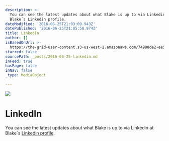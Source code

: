 ```yaml
---
description: >-
  You can see the latest updates about what Blake is up to via Linkedin at
  Blake´s Linkedin profile.
dateModified: '2016-06-25T21:03:09.943Z'
datePublished: '2016-06-25T21:05:50.974Z'
title: LinkedIn
author: []
isBasedOnUrl: >-
  https://the-grid-user-content.s3-us-west-2.amazonaws.com/74980de2-ee57-4db0-adac-5fa3e6aa8194.jpg
starred: false
sourcePath: _posts/2016-06-25-linkedin.md
inFeed: true
hasPage: false
inNav: false
_type: MediaObject

---
```

![](https://the-grid-user-content.s3-us-west-2.amazonaws.com/74980de2-ee57-4db0-adac-5fa3e6aa8194.jpg)

# LinkedIn

You can see the latest updates about what Blake is up to via Linkedin at Blake´s [Linkedin profile][0].

[0]: http://de.linkedin.com/in/stuartblakejones